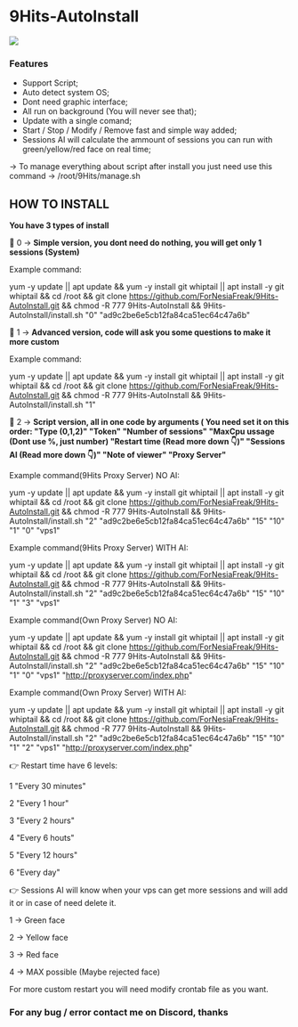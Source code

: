 # 9Hits-AutoInstall

![](https://pbs.twimg.com/profile_images/801085299988123649/RyfqK0ww_200x200.jpg)

### Features

- Support Script;
- Auto detect system OS;
- Dont need graphic interface;
- All run on background (You will never see that);
- Update with a single comand;
- Start / Stop / Modify / Remove fast and simple way added;
- Sessions AI will calculate the ammount of sessions you can run with green/yellow/red face on real time;


-> To manage everything about script after install you just need use this command ->
/root/9Hits/manage.sh

## **HOW TO INSTALL**

**You have 3 types of install**

📌 0 -> **Simple version, you dont need do nothing, you will get only 1 sessions (System)**

Example command:

yum -y update || apt update && yum -y install git whiptail || apt install -y git whiptail && cd /root && git clone https://github.com/ForNesiaFreak/9Hits-AutoInstall.git && chmod -R 777 9Hits-AutoInstall && 9Hits-AutoInstall/install.sh "0" "ad9c2be6e5cb12fa84ca51ec64c47a6b"

📌 1 -> **Advanced version, code will ask you some questions to make it more custom**

Example command:

yum -y update || apt update && yum -y install git whiptail || apt install -y git whiptail && cd /root && git clone https://github.com/ForNesiaFreak/9Hits-AutoInstall.git && chmod -R 777 9Hits-AutoInstall && 9Hits-AutoInstall/install.sh "1"

📌 2 -> **Script version, all in one code by arguments ( You need set it on this order: "Type (0,1,2)" "Token" "Number of sessions" "MaxCpu ussage (Dont use %, just number) "Restart time (Read more down 👇)" "Sessions AI (Read more down 👇)" "Note of viewer" "Proxy Server"**

Example command(9Hits Proxy Server) NO AI:

yum -y update || apt update && yum -y install git whiptail || apt install -y git whiptail && cd /root && git clone https://github.com/ForNesiaFreak/9Hits-AutoInstall.git && chmod -R 777 9Hits-AutoInstall && 9Hits-AutoInstall/install.sh "2" "ad9c2be6e5cb12fa84ca51ec64c47a6b" "15" "10" "1" "0" "vps1"

Example command(9Hits Proxy Server) WITH AI:

yum -y update || apt update && yum -y install git whiptail || apt install -y git whiptail && cd /root && git clone https://github.com/ForNesiaFreak/9Hits-AutoInstall.git && chmod -R 777 9Hits-AutoInstall && 9Hits-AutoInstall/install.sh "2" "ad9c2be6e5cb12fa84ca51ec64c47a6b" "15" "10" "1" "3" "vps1"

Example command(Own Proxy Server) NO AI:

yum -y update || apt update && yum -y install git whiptail || apt install -y git whiptail && cd /root && git clone https://github.com/ForNesiaFreak/9Hits-AutoInstall.git && chmod -R 777 9Hits-AutoInstall && 9Hits-AutoInstall/install.sh "2" "ad9c2be6e5cb12fa84ca51ec64c47a6b" "15" "10" "1" "0" "vps1" "http://proxyserver.com/index.php"

Example command(Own Proxy Server) WITH AI:

yum -y update || apt update && yum -y install git whiptail || apt install -y git whiptail && cd /root && git clone https://github.com/ForNesiaFreak/9Hits-AutoInstall.git && chmod -R 777 9Hits-AutoInstall && 9Hits-AutoInstall/install.sh "2" "ad9c2be6e5cb12fa84ca51ec64c47a6b" "15" "10" "1" "2" "vps1" "http://proxyserver.com/index.php"

👉 Restart time have 6 levels:

1 "Every 30 minutes"

2 "Every 1 hour"

3 "Every 2 hours"

4 "Every 6 houts" 

5 "Every 12 hours"

6 "Every day"

👉 Sessions AI will know when your vps can get more sessions and will add it or in case of need delete it.

1 -> Green face

2 -> Yellow face

3 -> Red face

4 -> MAX possible (Maybe rejected face)

For more custom restart you will need modify crontab file as you want.

### For any bug / error contact me on Discord, thanks
